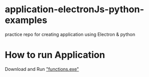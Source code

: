 # application-electronJs-python-examples
practice repo for creating application using Electron &amp; python

# How to run Application
Download and Run ["functions.exe"](/functions.exe)
